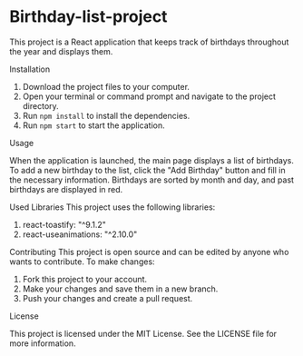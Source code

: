 # Birthday-list-project

This project is a React application that keeps track of birthdays throughout the year and displays them.

Installation
1. Download the project files to your computer.
2. Open your terminal or command prompt and navigate to the project directory.
3. Run `npm install` to install the dependencies.
4. Run `npm start` to start the application.

Usage

When the application is launched, the main page displays a list of birthdays. To add a new birthday to the list, click the "Add Birthday" button and fill in the necessary information. Birthdays are sorted by month and day, and past birthdays are displayed in red.

Used Libraries
This project uses the following libraries:

1. react-toastify: "^9.1.2"
2. react-useanimations: "^2.10.0"

Contributing
This project is open source and can be edited by anyone who wants to contribute. To make changes:

1. Fork this project to your account.
3. Make your changes and save them in a new branch.
4. Push your changes and create a pull request.

License

This project is licensed under the MIT License. See the LICENSE file for more information.
